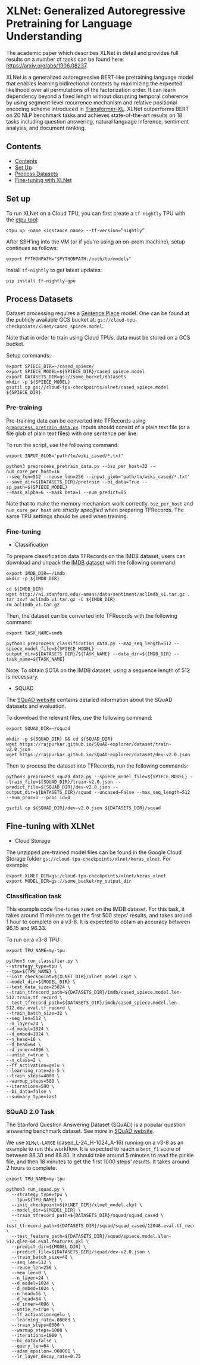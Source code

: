 # XLNet: Generalized Autoregressive Pretraining for Language Understanding

The academic paper which describes XLNet in detail and provides full results on
a number of tasks can be found here: https://arxiv.org/abs/1906.08237.

XLNet is a generalized autoregressive BERT-like pretraining language model that
enables learning bidirectional contexts by maximizing the expected likelihood
over all permutations of the factorization order. It can learn dependency beyond
a fixed length without disrupting temporal coherence by using segment-level
recurrence mechanism and relative positional encoding scheme introduced in
[Transformer-XL](https://arxiv.org/pdf/1901.02860.pdf). XLNet outperforms BERT
on 20 NLP benchmark tasks and achieves state-of-the-art results on 18 tasks
including question answering, natural language inference, sentiment analysis,
and document ranking.

## Contents

*   [Contents](#contents)
*   [Set Up](#set-up)
*   [Process Datasets](#process-datasets)
*   [Fine-tuning with XLNet](#fine-tuning-with-xlnet)

## Set up

To run XLNet on a Cloud TPU, you can first create a `tf-nightly` TPU with the
[ctpu tool](https://github.com/tensorflow/tpu/tree/master/tools/ctpu):

```shell
ctpu up -name <instance name> --tf-version=”nightly”
```

After SSH'ing into the VM (or if you're using an on-prem machine), setup
continues as follows:

```shell
export PYTHONPATH="$PYTHONPATH:/path/to/models"
```

Install `tf-nightly` to get latest updates:

```shell
pip install tf-nightly-gpu
```

## Process Datasets

Dataset processing requires a
[Sentence Piece](https://github.com/google/sentencepiece) model. One can be
found at the publicly available GCS bucket at:
`gs://cloud-tpu-checkpoints/xlnet/cased_spiece.model`.

Note that in order to train using Cloud TPUs, data must be stored on a GCS
bucket.

Setup commands:

```shell
export SPIECE_DIR=~/cased_spiece/
export SPIECE_MODEL=${SPIECE_DIR}/cased_spiece.model
export DATASETS_DIR=gs://some_bucket/datasets
mkdir -p ${SPIECE_MODEL}
gsutil cp gs://cloud-tpu-checkpoints/xlnet/cased_spiece.model ${SPIECE_DIR}
```


### Pre-training

Pre-training data can be converted into TFRecords using
[`preprocess_pretrain_data.py`](preprocess_pretrain_data.py). Inputs should
consist of a plain text file (or a file glob of plain text files) with one
sentence per line.

To run the script, use the following command:

```shell
export INPUT_GLOB='path/to/wiki_cased/*.txt'

python3 preprocess_pretrain_data.py --bsz_per_host=32 --num_core_per_host=16
--seq_len=512 --reuse_len=256 --input_glob='path/to/wiki_cased/*.txt'
--save_dir=${DATASETS_DIR}/pretrain --bi_data=True --sp_path=${SPIECE_MODEL}
--mask_alpha=6 --mask_beta=1 --num_predict=85
```

Note that to make the memory mechanism work correctly, `bsz_per_host` and
`num_core_per_host` are *strictly specified* when preparing TFRecords. The same
TPU settings should be used when training.

### Fine-tuning

*   Classification

To prepare classification data TFRecords on the IMDB dataset, users can download
and unpack the [IMDB dataset](https://www.imdb.com/interfaces/) with the
following command:

```shell
export IMDB_DIR=~/imdb
mkdir -p ${IMDB_DIR}

cd ${IMDB_DIR}
wget http://ai.stanford.edu/~amaas/data/sentiment/aclImdb_v1.tar.gz .
tar zxvf aclImdb_v1.tar.gz -C ${IMDB_DIR}
rm aclImdb_v1.tar.gz
```

Then, the dataset can be converted into TFRecords with the following command:

```shell
export TASK_NAME=imdb

python3 preprocess_classification_data.py --max_seq_length=512 --spiece_model_file=${SPIECE_MODEL} --output_dir=${DATASETS_DIR}/${TASK_NAME} --data_dir=${IMDB_DIR} --task_name=${TASK_NAME}
```

Note: To obtain SOTA on the IMDB dataset, using a sequence length of 512 is
necessary.

*   SQUAD

The [SQuAD website](https://rajpurkar.github.io/SQuAD-explorer/) contains
detailed information about the SQuAD datasets and evaluation.

To download the relevant files, use the following command:

```shell
export SQUAD_DIR=~/squad

mkdir -p ${SQUAD_DIR} && cd ${SQUAD_DIR}
wget https://rajpurkar.github.io/SQuAD-explorer/dataset/train-v2.0.json
wget https://rajpurkar.github.io/SQuAD-explorer/dataset/dev-v2.0.json
```

Then to process the dataset into TFRecords, run the following commands:

```shell
python3 preprocess_squad_data.py --spiece_model_file=${SPIECE_MODEL} --train_file=${SQUAD_DIR}/train-v2.0.json --predict_file=${SQUAD_DIR}/dev-v2.0.json --output_dir=${DATASETS_DIR}/squad --uncased=False --max_seq_length=512 --num_proc=1 --proc_id=0

gsutil cp ${SQUAD_DIR}/dev-v2.0.json ${DATASETS_DIR}/squad
```

## Fine-tuning with XLNet

*   Cloud Storage

The unzipped pre-trained model files can be found in the Google Cloud Storage
folder `gs://cloud-tpu-checkpoints/xlnet/keras_xlnet`. For example:

```shell
export XLNET_DIR=gs:/cloud-tpu-checkpoints/xlnet/keras_xlnet
export MODEL_DIR=gs://some_bucket/my_output_dir
```

### Classification task

This example code fine-tunes `XLNet` on the IMDB dataset. For this task, it
takes around 11 minutes to get the first 500 steps' results, and takes around 1
hour to complete on a v3-8. It is expected to obtain an accuracy between 96.15
and 96.33.

To run on a v3-8 TPU:

```shell
export TPU_NAME=my-tpu

python3 run_classifier.py \
--strategy_type=tpu \
--tpu=${TPU_NAME} \
--init_checkpoint=${XLNET_DIR}/xlnet_model.ckpt \
--model_dir=${MODEL_DIR} \
--test_data_size=25024 \
--train_tfrecord_path=${DATASETS_DIR}/imdb/cased_spiece.model.len-512.train.tf_record \
--test_tfrecord_path=${DATASETS_DIR}/imdb/cased_spiece.model.len-512.dev.eval.tf_record \
--train_batch_size=32 \
--seq_len=512 \
--n_layer=24 \
--d_model=1024 \
--d_embed=1024 \
--n_head=16 \
--d_head=64 \
--d_inner=4096 \
--untie_r=true \
--n_class=2 \
--ff_activation=gelu \
--learning_rate=2e-5 \
--train_steps=4000 \
--warmup_steps=500 \
--iterations=500 \
--bi_data=false \
--summary_type=last
```

### SQuAD 2.0 Task

The Stanford Question Answering Dataset (SQuAD) is a popular question answering
benchmark dataset. See more in
[SQuAD website](https://rajpurkar.github.io/SQuAD-explorer/).

We use `XLNet-LARGE` (cased_L-24_H-1024_A-16) running on a v3-8 as an example to
run this workflow. It is expected to reach a `best_f1` score of between 88.30
and 88.80. It should take around 5 minutes to read the pickle file, and then 18
minutes to get the first 1000 steps' results. It takes around 2 hours to
complete.

```shell
export TPU_NAME=my-tpu

python3 run_squad.py \
  --strategy_type=tpu \
  --tpu=${TPU_NAME} \
  --init_checkpoint=${XLNET_DIR}/xlnet_model.ckpt \
  --model_dir=${MODEL_DIR} \
  --train_tfrecord_path=${DATASETS_DIR}/squad/squad_cased \
  --test_tfrecord_path=${DATASETS_DIR}/squad/squad_cased/12048.eval.tf_record \
  --test_feature_path=${DATASETS_DIR}/squad/spiece.model.slen-512.qlen-64.eval.features.pkl \
  --predict_dir=${MODEL_DIR} \
  --predict_file=${DATASETS_DIR}/squad/dev-v2.0.json \
  --train_batch_size=48 \
  --seq_len=512 \
  --reuse_len=256 \
  --mem_len=0 \
  --n_layer=24 \
  --d_model=1024 \
  --d_embed=1024 \
  --n_head=16 \
  --d_head=64 \
  --d_inner=4096 \
  --untie_r=true \
  --ff_activation=gelu \
  --learning_rate=.00003 \
  --train_steps=8000 \
  --warmup_steps=1000 \
  --iterations=1000 \
  --bi_data=false \
  --query_len=64 \
  --adam_epsilon=.000001 \
  --lr_layer_decay_rate=0.75
```
